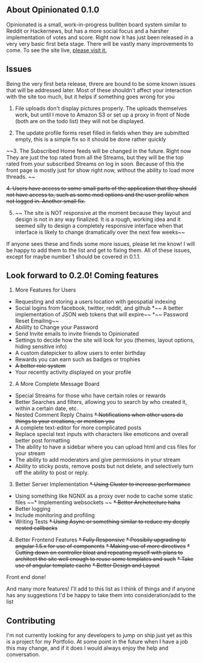 ## About Opinionated 0.1.0

Opinionated is a small, work-in-progress bulliten board system similar to Reddit or Hackernews, but has a more social focus and a harsher implementation of votes and score. Right now it has just been released in a very very basic first beta stage. There will be vastly many improvements to come. To see the site live, [please visit it.](https://opinionate.herokuapp.com)

## Issues

Being the very first beta release, threre are bound to be some known issues that will be addressed later. Most of these shouldn't affect your interaction with the site too much, but it helps if something goes wrong for you

1. File uploads don't display pictures properly. The uploads themselves work, but until I move to Amazon S3 or set up a proxy in front of Node (both are on the todo list) they will not be displayed.

2. The update profile forms reset filled in fields when they are submitted empty, this is a simple fix so it should be done rather quickly

~~3. The Subscribed Home feeds will be changed in the future. Right now They are just the top rated from all the Streams, but they will be the top rated from your subscribed Streams on log in soon. Because of this the front page is mostly just for show right now, without the ability to load more threads. ~~

~~4. Users have access to some small parts of the application that they should not have access to, such as some mod options and the user profile when not logged in. Another small fix.~~

5. ~~ The site is NOT responsive at the moment because they layout and design is not in any way finalized. It is a rough, working idea and it seemed silly to design a completely responsive interface when that interface is likely to change dramatically over the next few weeks~~

If anyone sees these and finds some more issues, please let me know! I will be happy to add them to the list and get to fixing them. All of these issues, except for maybe number 1 should be covered in 0.1.1.


## Look forward to 0.2.0! Coming features

1. More Features for Users
* Requesting and storing a users location with geospatial indexing
* Social logins from facebook, twitter, reddit, and github
*~~ A better implementation of JSON web tokens that will expire~~
*~~ Password Reset Emailing~~
* Abililty to Change your Password
* Send Invite emails to invite friends to Opinionated
* Settings to decide how the site will look for you (themes, layout options, hiding sensitive info)
* A custom datepicker to allow users to enter birthday
* Rewards you can earn such as badges or trophies
* ~~A better role system~~
* Your recently activity displayed on your profile

2. A More Complete Message Board
* Special Streams for those who have certain roles or rewards
* Better Searches and filters, allowing you to search by who created it, within a certain date, etc.
* Nested Comment Reply Chains
~~* Notifications when other users do things to your creations, or mention you~~
* A complete text-editor for more complicated posts
* Replace special text inputs with characters like emoticons and overall better post formatting
* The ability to have a sidebar where you can upload html and css files for your stream
* The ability to add moderators and give permissions in your stream
* Ability to sticky posts, remove posts but not delete, and selectively turn off the ability to post or reply.

3. Better Server Implementation
~~* Using Cluster to increase performance~~
* Using something like NGNIX as a proxy over node to cache some static files
~~* Implementing websockets ~~
~~* Better Archetecture haha~~
* Better logging
* Include monitoring and profiling
* Writing Tests
~~* Using Async or something similar to reduce my deeply nested callbacks~~

4. Better Frontend Features
~~* Fully Responsive~~
~~* Possibily upgrading to angular 1.5.x for use of components~~
~~* Making use of more directives~~
~~* Cutting down on controller bloat and repeating myself with plans to architect the site well enough to reuse some templates and such~~
~~* Take use of angular template cache~~
~~* Better Design and Layout~~

Front end done!

And many more features! I'll add to this list as I think of things and if anyone has any suggestions I'd be happy to take them into consideration/add to the list

## Contributing

I'm not currently looking for any developers to jump on ship just yet as this is a project for my Portfolio. At some point in the future when I have a job this may change, and if it does I would always enjoy the help and conversation.


